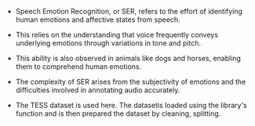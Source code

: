 - Speech Emotion Recognition, or SER, refers to the effort of identifying human emotions and affective states from speech. 
- This relies on the understanding that voice frequently conveys underlying emotions through variations in tone and pitch. 
- This ability is also observed in animals like dogs and horses, enabling them to comprehend human emotions.

- The complexity of SER arises from the subjectivity of emotions and the difficulties involved in annotating audio accurately.
- The TESS dataset is used here. The datasetis loaded using the library's function and is then prepared the dataset by cleaning, splitting.
